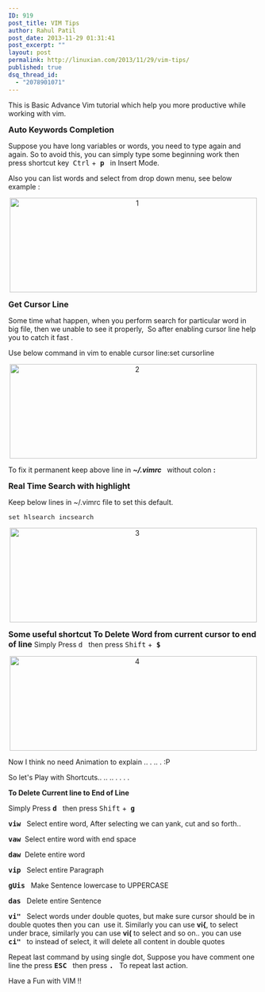 ```yaml
---
ID: 919
post_title: VIM Tips
author: Rahul Patil
post_date: 2013-11-29 01:31:41
post_excerpt: ""
layout: post
permalink: http://linuxian.com/2013/11/29/vim-tips/
published: true
dsq_thread_id:
  - "2078901071"
---
```

This is Basic Advance Vim tutorial which help you more productive while working with vim.

<span style="font-size: medium;"><strong>Auto Keywords Completion </strong></span>

Suppose you have long variables or words, you need to type again and again. So to avoid this, you can simply type some beginning work then press shortcut key  <kbd>Ctrl</kbd> +  <strong><kbd>p</kbd></strong>   in Insert Mode.

Also you can list words and select from drop down menu, see below example :
<p style="text-align: center;"><a href="http://linuxian.com/wp-content/uploads/2013/11/1.gif"><img class="aligncenter size-full wp-image-1242" alt="1" src="http://linuxian.com/wp-content/uploads/2013/11/1.gif" width="498" height="190" /></a></p>
<strong><span style="font-size: medium;">Get Cursor Line</span></strong>

Some time what happen, when you perform search for particular word in big file, then we unable to see it properly,  So after enabling cursor line help you to catch it fast .

Use below command in vim to enable cursor line:set cursorline
<p style="text-align: center;"><a href="http://linuxian.com/wp-content/uploads/2013/11/2.gif"><img class="aligncenter size-full wp-image-1243" alt="2" src="http://linuxian.com/wp-content/uploads/2013/11/2.gif" width="498" height="190" /></a></p>
To fix it permanent keep above line in <em><strong>~/.vimrc </strong></em>  without colon <strong>:</strong>

<strong><span style="font-size: medium;">Real Time Search with highlight </span></strong>

Keep below lines in ~/.vimrc file to set this default.
<pre><span style="font-size: medium;">set hlsearch incsearch</span></pre>
<p style="text-align: center;"><a href="http://linuxian.com/wp-content/uploads/2013/11/3.gif"><img class="aligncenter size-full wp-image-1244" alt="3" src="http://linuxian.com/wp-content/uploads/2013/11/3.gif" width="498" height="190" /></a></p>
<strong><span style="font-size: medium;">Some useful shortcut
</span></strong><span style="font-size: medium;"><span>
<strong>To Delete Word from current cursor to end of line </strong>
</span></span>
Simply Press <kbd>d</kbd>   then press <kbd>Shift</kbd> +  <strong><kbd><strong>$</strong></kbd></strong>
<p style="text-align: center;"><a href="http://linuxian.com/wp-content/uploads/2013/11/4.gif"><img class="aligncenter size-full wp-image-1245" alt="4" src="http://linuxian.com/wp-content/uploads/2013/11/4.gif" width="498" height="190" /></a></p>
Now I think no need Animation to explain .. . .. . :P

So let's Play with Shortcuts.. .. .. . . . .

<strong>To Delete Current line to End of Line </strong>

Simply Press <strong><kbd>d</kbd></strong>   then press <kbd>Shift</kbd> +  <strong><kbd><strong>g</strong></kbd></strong>

<strong><kbd>viw</kbd></strong>   Select entire word, After selecting we can yank, cut and so forth..

<strong><kbd>vaw</kbd></strong>  Select entire word with end space

<strong><kbd><strong>d</strong>aw</kbd></strong>  Delete entire word

<strong><kbd><strong>vip</strong></kbd></strong>   Select entire Paragraph

<strong><kbd><strong>gUis</strong></kbd></strong>   Make Sentence lowercase to UPPERCASE

<strong><kbd><strong>das</strong></kbd></strong>   Delete entire Sentence

<strong><kbd><strong>vi"</strong></kbd></strong>   Select words under double quotes, but make sure cursor should be in double quotes then you can  use it. Similarly you can use <strong>vi{</strong>, to select under brace, similarly you can use <strong>vi(</strong> to select and so on.. you can use <strong><kbd><strong>ci"</strong></kbd></strong>   to instead of select, it will delete all content in double quotes

Repeat last command by using single dot, Suppose you have comment one line the press <strong><kbd><strong>ESC</strong></kbd></strong>   then press <strong><kbd><strong>.</strong></kbd></strong>   To repeat last action.

Have a Fun with VIM !!